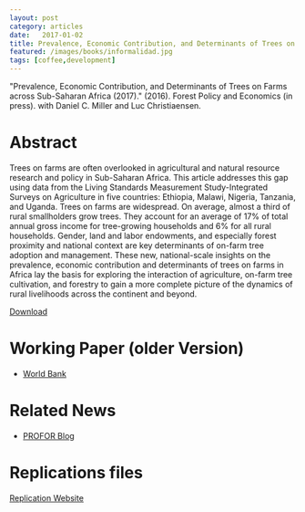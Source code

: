 ```yaml
---
layout: post
category: articles
date:   2017-01-02
title: Prevalence, Economic Contribution, and Determinants of Trees on Farms across Sub-Saharan Africa (2017). Forest Policy and Economics (in press). with Daniel C. Miller and Luc Christiaensen.
featured: /images/books/informalidad.jpg
tags: [coffee,development]
---
```


"Prevalence, Economic Contribution, and Determinants of Trees on Farms across Sub-Saharan Africa (2017)." (2016). Forest Policy and Economics (in press). with Daniel C. Miller and Luc Christiaensen.

Abstract
====

Trees on farms are often overlooked in agricultural and natural resource research and policy in Sub-Saharan Africa. This article addresses this gap using data from the Living Standards Measurement Study-Integrated Surveys on Agriculture in five countries: Ethiopia, Malawi, Nigeria, Tanzania, and Uganda. Trees on farms are widespread. On average, almost a third of rural smallholders grow trees. They account for an average of 17% of total annual gross income for tree-growing households and 6% for all rural households. Gender, land and labor endowments, and especially forest proximity and national context are key determinants of on-farm tree adoption and management. These new, national-scale insights on the prevalence, economic contribution and determinants of trees on farms in Africa lay the basis for exploring the interaction of agriculture, on-farm tree cultivation, and forestry to gain a more complete picture of the dynamics of rural livelihoods across the continent and beyond.

[Download](http://www.sciencedirect.com/science/article/pii/S1389934116304592)


Working Paper (older Version)
====
- [World Bank](http://www.profor.info/sites/profor.info/files/publication/WPS7802.pdf)

Related News
====
- [PROFOR Blog](http://www.profor.info/knowledge/it’s-not-just-forests-matter-africa-trees-farms-provide-substantial-benefits)

Replications files
====
[Replication Website](https://treesonfarm.github.io)




